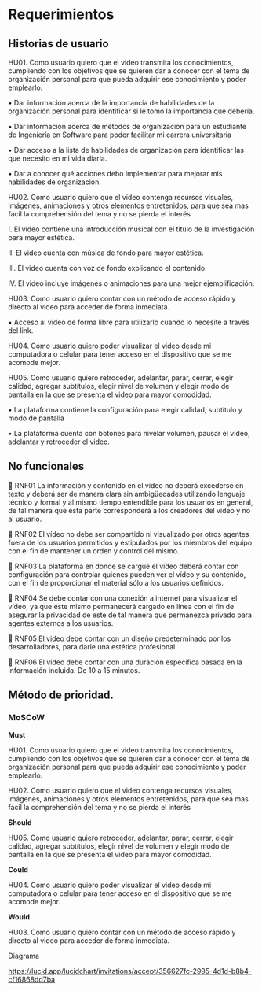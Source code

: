 # Requerimientos
## Historias de usuario
HU01. Como usuario quiero que el video transmita los conocimientos, cumpliendo con los objetivos que se quieren dar a conocer con el tema de organización personal para que pueda adquirir ese conocimiento y poder emplearlo.

•	Dar información acerca de la importancia de habilidades de la organización personal para identificar si le tomo la importancia que debería.

•	Dar información acerca de métodos de organización para un estudiante de Ingeniería en Software para poder facilitar mi carrera universitaria

•	Dar acceso a la lista de habilidades de organización para identificar las que necesito en mi vida diaria.

•	Dar a conocer qué acciones debo implementar para mejorar mis habilidades de organización.

HU02. Como usuario quiero que el video contenga recursos visuales, imágenes, animaciones y otros elementos entretenidos, para que sea mas fácil la comprehensión del tema y no se pierda el interés

I.	El video contiene una introducción musical con el título de la investigación para mayor estética.

II.	El video cuenta con música de fondo para mayor estética.


III.	El video cuenta con voz de fondo explicando el contenido.

IV.	El video incluye imágenes o animaciones para una mejor ejemplificación.



HU03. Como usuario quiero contar con un método de acceso rápido y directo al video para acceder de forma inmediata.

•	Acceso al video de forma libre para utilizarlo cuando lo necesite a través del link.


HU04. Como usuario quiero poder visualizar el video desde mi computadora o celular para tener acceso en el dispositivo que se me acomode mejor.

HU05. Como usuario quiero retroceder, adelantar, parar, cerrar, elegir calidad, agregar subtítulos, elegir nivel de volumen y elegir modo de pantalla en la que se presenta el video para mayor comodidad.

•	La plataforma contiene la configuración para elegir calidad, subtítulo y modo de pantalla

•	La plataforma cuenta con botones para nivelar volumen, pausar el video, adelantar y retroceder el video.



## 	No funcionales
	RNF01
La información y contenido en el vídeo no deberá excederse en texto y deberá ser de manera clara sin ambigüedades utilizando lenguaje técnico y formal y al mismo tiempo entendible para los usuarios en general, de tal manera que ésta parte corresponderá a los creadores del vídeo y no al usuario.

	RNF02
El vídeo no debe ser compartido ni visualizado por otros agentes fuera de los usuarios permitidos y estipulados por los miembros del equipo con el fin de mantener un orden y control del mismo.

	RNF03
La plataforma en donde se cargue el vídeo deberá contar con configuración para controlar quienes pueden ver el vídeo y su contenido, con el fin de proporcionar el material sólo a los usuarios definidos.

	RNF04
Se debe contar con una conexión a internet para visualizar el vídeo, ya que éste mismo permanecerá cargado en línea con el fin de asegurar la privacidad de este de tal manera que permanezca privado para agentes externos a los usuarios.

	RNF05 
El video debe contar con un diseño predeterminado por los desarrolladores, para darle una estética profesional.

	RNF06
El video debe contar con una duración especifica basada en la información incluida.
De 10 a 15 minutos.



## Método de prioridad.

### MoSCoW

**Must**

HU01. Como usuario quiero que el video transmita los conocimientos, cumpliendo con los objetivos que se quieren dar a conocer con el tema de organización personal para que pueda adquirir ese conocimiento y poder emplearlo.

HU02. Como usuario quiero que el video contenga recursos visuales, imágenes, animaciones y otros elementos entretenidos, para que sea mas fácil la comprehensión del tema y no se pierda el interés


**Should**

HU05. Como usuario quiero retroceder, adelantar, parar, cerrar, elegir calidad, agregar subtítulos, elegir nivel de volumen y elegir modo de pantalla en la que se presenta el video para mayor comodidad.


**Could**

HU04. Como usuario quiero poder visualizar el video desde mi computadora o celular para tener acceso en el dispositivo que se me acomode mejor.


**Would**

HU03. Como usuario quiero contar con un método de acceso rápido y directo al video para acceder de forma inmediata.




Diagrama

https://lucid.app/lucidchart/invitations/accept/356627fc-2995-4d1d-b8b4-cf16868dd7ba

 



